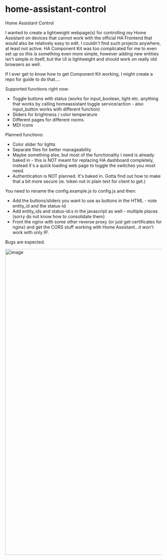 # home-assistant-control
Home Assistant Control

I wanted to create a lightweight webpage(s) for controlling my Home Assistant on devices that cannot work with the official HA Frontend that would also be relatively easy to edit.
I couldn't find such projects anywhere, at least not active. HA Component Kit was too complicated for me to even set up so this is something even more simple, however adding new entities isn't simple in itself, but the UI is lightweight and should work on really old browsers as well.

If I ever get to know how to get Component Kit working, I might create a repo for guide to do that....

Supported functions right now:
- Toggle buttons with status (works for input_boolean, light etc. anything that works by calling homeassistant toggle service/action - also input_button works with different function)
- Sliders for brightness / color temperature
- Different pages for different rooms
- MDI icons

Planned functions:
- Color slider for lights
- Separate files for better manageability
- Maybe something else, but most of the functionality I need is already baked in - this is NOT meant for replacing HA dashboard completely, instead it's a quick loading web page to toggle the switches you most need.
- Authentication is NOT planned. It's baked in. Gotta find out how to make that a bit more secure (ie. token not in plain text for client to get.)

You need to rename the config.example.js to config.js and then:
- Add the buttons/sliders you want to use as buttons in the HTML - note entity_id and the status-id
- Add entity_ids and status-id:s in the javascript as well - multiple places (sorry do not know how to consolidate them)
- Front the nginx with some other reverse proxy (or just get certificates for nginx) and get the CORS stuff working with Home Assistant...it won't work with only IP.

Bugs are expected.

<img width="983" alt="image" src="https://github.com/user-attachments/assets/25a28e8f-d17b-4531-86a3-2583171ca152">
